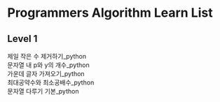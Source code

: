 # Programmers Algorithm Learn List

## Level 1

제일 작은 수 제거하기_python  
문자열 내 p와 y의 개수_python  
가운데 글자 가져오기_python  
최대공약수와 최소공배수_python  
문자열 다루기 기본_python